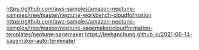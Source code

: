 
https://github.com/aws-samples/amazon-neptune-samples/tree/master/neptune-workbench-cloudformation
https://github.com/aws-samples/amazon-neptune-samples/tree/master/neptune-sagemaker/cloudformation-templates/neptune-sagemaker
https://leehanchung.github.io/2021-06-14-sagemaker-auto-terminate/
